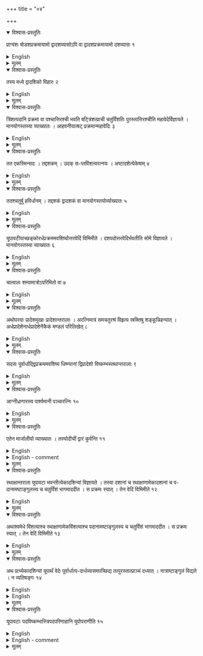 +++
title = "०४"

+++


<details open><summary>विश्वास-प्रस्तुतिः</summary>

प्राग्वंशः षोडशप्रक्रमायामो द्वादशव्यासोऽपि वा द्वादशप्रक्रमायामो दशव्यासः १
</details>

<details><summary>English</summary>

The sacrificial chamber (prāgvamsa) is 16 prakramas long by 12 prakramas broad, or else 12 prakramas long by 10 prakramas broad.
</details>

<details><summary>मूलम्</summary>

प्राग्वंशः षोडशप्रक्रमायामो द्वादशव्यासोऽपि वा द्वादशप्रक्रमायामो दशव्यासः १
</details>


<details open><summary>विश्वास-प्रस्तुतिः</summary>

तस्य मध्ये द्वादशिको विहारः २
</details>

<details><summary>English</summary>

(A length of) 12 prakramas is left in the middle between the sacrificial fires.
</details>

<details><summary>मूलम्</summary>

तस्य मध्ये द्वादशिको विहारः २
</details>


<details open><summary>विश्वास-प्रस्तुतिः</summary>

त्रिंशत्पदानि प्रक्रमा वा पश्चात्तिरश्ची भवति षट्त्रिंशत्प्राची चतुर्विंशतिः पुरस्तात्तिरश्चीति महावेदेर्विज्ञायते । मानयोगस्तस्या व्याख्यातः । आहवनीयात्षट् प्रक्रमान्महावेदिः ३
</details>

<details><summary>English</summary>

According to tradition, the mahāvedi measures 30 padas or prakramas on its western side, 36 (padas or prakramas) along the east-west line and 24 (padas or prakramas) on its eastern side; how it is to be measured out has been explained. The mahāvedi is 6 prakramas from the āhavanīya (fire towards east).
</details>

<details><summary>मूलम्</summary>

त्रिंशत्पदानि प्रक्रमा वा पश्चात्तिरश्ची भवति षट्त्रिंशत्प्राची चतुर्विंशतिः पुरस्तात्तिरश्चीति महावेदेर्विज्ञायते । मानयोगस्तस्या व्याख्यातः । आहवनीयात्षट् प्रक्रमान्महावेदिः ३
</details>


<details open><summary>विश्वास-प्रस्तुतिः</summary>

तत एकस्मिन्सदः । तद्दशकम् । उदक् स-प्तविंशत्यरत्नयः । अष्टादशेत्येकेषाम् ४
</details>

<details><summary>English</summary>

The sadas (shed) lies 1 prakrama from there (east of the western edge of the mahāvedi) and is 10 prakramas wide (in the east-west direction) and 27 aratnis, according to another opinion, 18 aratnis long in the south-north direction.
</details>

<details><summary>मूलम्</summary>

तत एकस्मिन्सदः । तद्दशकम् । उदक् स-प्तविंशत्यरत्नयः । अष्टादशेत्येकेषाम् ४
</details>


<details open><summary>विश्वास-प्रस्तुतिः</summary>

ततश्चतुर्षु हविर्धानम् । तद्दशकं द्वादशकं वा मानयोगस्तयोर्व्याख्यातः ५
</details>

<details><summary>English</summary>

The havirdhāna (shed for the soma-vehicles) lies 4 prakramas (to the east) from there; it is a square of 10 or 12 prakramas; how it (such a square) is to be measured out has been explained.
</details>

<details><summary>मूलम्</summary>

ततश्चतुर्षु हविर्धानम् । तद्दशकं द्वादशकं वा मानयोगस्तयोर्व्याख्यातः ५
</details>


<details open><summary>विश्वास-प्रस्तुतिः</summary>

यूपावटीयाच्छङ्कोरर्धप्रक्रममवशिष्योत्तरवेदिं विमिमीते । दशपदोत्तरवेदिर्भवतीति सोमे विज्ञायते । मानयोगस्तस्या व्याख्यातः ६
</details>

<details><summary>English</summary>

The uttara vedi is measured out at a distance of half a prakrama to the west of the pole of the yūpāvaṭa (sacrificial post fixed in pit). According to soma- sacrifice, the uttara vedi measures 10 padas; how it is to be measured has been explained.
</details>

<details><summary>मूलम्</summary>

यूपावटीयाच्छङ्कोरर्धप्रक्रममवशिष्योत्तरवेदिं विमिमीते । दशपदोत्तरवेदिर्भवतीति सोमे विज्ञायते । मानयोगस्तस्या व्याख्यातः ६
</details>


<details open><summary>विश्वास-प्रस्तुतिः</summary>

चात्वालः शम्यामात्रोऽपरिमितो वा ७
</details>

<details><summary>English</summary>

The cātvāla (pit in the ground) measures 36 añgulas, or it may have any undefined measure.
</details>

<details><summary>मूलम्</summary>

चात्वालः शम्यामात्रोऽपरिमितो वा ७
</details>


<details open><summary>विश्वास-प्रस्तुतिः</summary>

अथोपरवाः प्रादेशमुखाः प्रादेशान्तरालाः । अरत्निमात्रं समचतुरश्रं विहृत्य स्रक्तिषु शङ्कून्निहन्यात् । अर्धप्रादेशेनार्धप्रादेशेनैकैकं मण्डलं परिलिखेत् ८
</details>

<details><summary>English</summary>

The uparavas (holes over which the soma is ground) are each 1 prādeśa long, the distance between two of them being 1 prādeśa. A square of side equalling 1 aratni is made, poles are fixed at the (four) corners, and a circle of radius equal to half pradeśa is drawn (with each pole at the corner as centre).
</details>

<details><summary>मूलम्</summary>

अथोपरवाः प्रादेशमुखाः प्रादेशान्तरालाः । अरत्निमात्रं समचतुरश्रं विहृत्य स्रक्तिषु शङ्कून्निहन्यात् । अर्धप्रादेशेनार्धप्रादेशेनैकैकं मण्डलं परिलिखेत् ८
</details>


<details open><summary>विश्वास-प्रस्तुतिः</summary>

सदसः पूर्वार्धाद्द्विप्रक्रममवशिष्य धिष्ण्यानां द्विप्रादेशो विष्कम्भस्तथान्तरालाः ९
</details>

<details><summary>English</summary>

Situated at a distance of 2 prakramas from the eastern half of the sadas (shed), the dhiṣṇya (fires) are each 2 prādeśas in diameter and separated from each other by the same distance (of 2 prādesas).
</details>

<details><summary>मूलम्</summary>

सदसः पूर्वार्धाद्द्विप्रक्रममवशिष्य धिष्ण्यानां द्विप्रादेशो विष्कम्भस्तथान्तरालाः ९
</details>


<details open><summary>विश्वास-प्रस्तुतिः</summary>

आग्नीध्रागारस्य पार्श्वमानी पञ्चारत्निः १०
</details>

<details><summary>English</summary>

The side of the (covered) place for (kindling) the āgnīdhra (sacrificial fire) is 5 aratnis.
</details>

<details><summary>मूलम्</summary>

आग्नीध्रागारस्य पार्श्वमानी पञ्चारत्निः १०
</details>


<details open><summary>विश्वास-प्रस्तुतिः</summary>

एतेन मार्जालीयो व्याख्यातः । तस्योदीचीं द्वारं कुर्वन्ति ११
</details>

<details><summary>English</summary>

Thereby the mārjāliya (covered place for cleansing sacrificial vessels) is explained; its door is made on the northern side. 
</details>

<details><summary>English - comment</summary>

AREAS OF PRĀGVAMŚA, MĀHĀVEDI, SADAS, ETC., THEIR RELATIVE DISTANCES; CONSTRUCTION OF EKĀDAŚĨ AND AŚVAMEDHA VEDI, AND THE VALUE OF π  

4.1-4.11. The areas of different chambers and vedis as given by Baudhāyana are tabulated below :  

Name of altar   Geometrical shape           Measurement
āgnidhriya          square                  side =5 aratnis.
cātvāla             square                  side=36 aṅgulas.
dhiṣṇas             circle            diameter= 2 prādeśas. havirdhāna          square          side=10 or 12 prakramas.
mahāvedi            isosceles             face=24 padas, base = 30             trapezium    padas, altitude = 36 padas,; the units may be also in prakramas. 
mārjāliya           square          side = 5 aratnis.
prāgvaṁśa           rectangle       length = 16 prakramas,
                                    breadth =12 prakramas;

                                        or
                                    length = 12 prakramas,
                                    breadth = 10 prakramas.
sadas               rectangle       length 27 aratnis,
                                    breadth=10 prakramas ;
or
                                    length = 18 aratnis,
                                    breadth = 10 prakramas. 

The uparavā is a square of side 12 aṅg. or a circle of radius 6 aṅg. drawn within a square of side 24 aṅg. Two uparavās are generally placed together at a distance of 12 angulas.  

The rites and ceremonies in connection with the construction of the above and various other altars are commonly found in the Taittiriya Samhitā and Śatapatha Brāhmaṇa, but any clear mention of their special magnitudes is very rare.  

Baudhāyana has made categorical mention of spatial magnitudes besides the methods of construction here and there (Bśl. 7.9, Ãśl. 7.2.). Baudhayana has discussed the construction of the mahāvedi in the next rule. Āpastamba has specially treated the dimension, area and construction of mahāvedi (or saumiki vedi) in chapter 5 of his Apastamba-sulbasūtra. The mahāvedi has much older tradition and its method of construction is mentioned in the Śatapatha Brāhmaṇa (IX. 2.1.4).  

As regards relative distance of other vedis within the mahāvedi it is known from the Baudhāyana sulba that the sadas is at a distance of 1 prakrama (or pada) from the western side of the mahāvedi, and the havirdhāna at a distance of 4 prakramas (or padas) from it, and in the eastern side of the havirdhāna, 9 prakramas (or padas) still remain. Hence the relative distance is 1 + 10 (sadas) + 4 + 12 (havirdhāna) + 9 (rest) 36. According to Mānava (Mśl. 3.1-3.3), this is 1 + 9 (sadas) + 4 + 12 + 10 = 36. In this connection it is important to note that the altitude of the mahāvedi is 36.  
</details>

<details><summary>मूलम्</summary>

एतेन मार्जालीयो व्याख्यातः । तस्योदीचीं द्वारं कुर्वन्ति ११
</details>


<details open><summary>विश्वास-प्रस्तुतिः</summary>

रथाक्षान्तराला यूपावटा भवन्तीत्येकादशिन्यां विज्ञायते । तस्या दशानां च रथाक्षाणामेकादशानां च प-दानामष्टाङ्गुलस्य च चतुर्विंशं भागमाददीत । स प्रक्रमः स्यात् । तेन वेदिं विमिमीते १२
</details>

<details><summary>English</summary>

The pits for sacrificial posts are (placed) at intervals of 1 akṣa (104 añgulas) and there are eleven of them as per tradition. The twentyfourth part of the sum of 10 akṣas, 11 padas and 8 añgulas is the prakrama. With this the altar is to be measured.
</details>

<details><summary>मूलम्</summary>

रथाक्षान्तराला यूपावटा भवन्तीत्येका-दशिन्यां विज्ञायते । तस्या दशानां च रथाक्षाणामेकादशानां च प-दानामष्टाङ्गुलस्य च चतुर्विंशं भागमाददीत । स प्रक्रमः स्यात् । तेन वेदिं विमिमीते १२
</details>


<details open><summary>विश्वास-प्रस्तुतिः</summary>

अथाश्वमेधे विंशत्याश्च रथाक्षाणामेकविंशत्याश्च पदानामष्टाङ्गुलस्य च चतुर्विंशं भागमाददीत । स प्रक्रमः स्यात् । तेन वेदिं विमिमीते १३
</details>

<details><summary>English</summary>

For the aśvamedha (horse sacrifice), the twentyfourth part of the sum of 20 akṣas, 21 padas and 8 aṅgulas is the prakrama. With this the altar is to be measured.
</details>

<details><summary>मूलम्</summary>

अथाश्वमेधे विंशत्याश्च रथाक्षाणामेकविंशत्याश्च पदानामष्टाङ्गुलस्य च चतुर्विंशं भागमाददीत । स प्रक्रमः स्यात् । तेन वेदिं विमिमीते १३
</details>


<details open><summary>विश्वास-प्रस्तुतिः</summary>

अथ प्राच्येकादशिन्यां यूपार्थं वेदेः पूर्वार्धात्प-दार्धव्यासमपच्छिद्य तत्पुरस्तात्प्राञ्चं दध्यात् । नात्राष्टाङ्गुलं विद्यते । न व्यतिषङ्गः १४
</details>

<details><summary>English</summary>

For the making of 11 pits along the eastern side, a strip of breadth half a pada is cut off from the eastern half of the mahāvedi and placed east of it in the east-west direction. In this (operation) 8 aṅgulas are not taken into account, and there is no mutual connection.
</details>

<details><summary>English</summary>

USE OF EKĀDAŚINĪ IN THE CONSTRUCTION OF MAHĀVEDI and Aśvamedha Vedi   

4.12-4.14. In ekādaśini vedi there are 11 posts arranged in a row, each placed at a distance of 1 akṣa from its immediate next. The diameter of each hole in which the pole is placed is a pada, and a space of 4 aṅg. is left on both sides of the two end-poles. Hence the space covered equals 10 akṣa + 11 padas + 8 aṅg. that is, 1213 aṅg. For the construction of the eastern part (i.e. face) of the mahāvedi with 11 poles, the length of 1213 aṅg. is divided by 24 to calculate the value of each prakrama. The distance between the two poles is known as prakrama. The length of prakrama varies for enlarged altars. For this reason the length of prakrama in mahāvedi is different from that of aśvamedha vedi. Since the face of the mahāvedi is 24 prakramas, according to Dvårakānātha, one prakrama equals
\\(\frac{10x 104 11 x 15 + 4} {24}=50 aṅg.\\) 18 tilas (approx.).  

According to Kātyāyana (Kśl. 6.8-6.13), it is the 24th part of 11 paravān, 10 akṣa that is, 48 aṅg. 28 tilas (Mahidhara). Kātyāyana has not considered any space left beyond the two-poles. Mahīdhara has suggested 1 paravan to be 12 aṅg.; the pada according to Baudhāyana is 15 aṅg., while it is 12 aṅg. in other texts.  

![](../images/fig30.png)   

The east-west line (prāci) of the mahāvedi is likewise constructed with 11 poles. Only a rectangular block of half a pada is cut off from the eastern side of the altar and the end-pole is placed, so that half of the end-pole is to be considered inside the altar and half outside. For construction of east-west line, the extra 8 aṅg. that is left beyond the end-poles discussed above is not required in this case.  

For the construction of the aśvamedha vedi, by the use of 21 poles, the value of each prakrama is taken to be 24th part of 20 akṣa + 21 padas + 8 aṅg. which is equal to 
\\(\frac{20 × 104 + 21 × 15 + 8}{24} = 100\\) aṅg 4 tilas (approx.).  
</details>

<details><summary>मूलम्</summary>

अथ प्राच्येकादशिन्यां यूपार्थं वेदेः पूर्वार्धात्प-दार्धव्यासमपच्छिद्य तत्पुरस्तात्प्राञ्चं दध्यात् । नात्राष्टाङ्गुलं विद्यते । न व्यतिषङ्गः १४
</details>


<details open><summary>विश्वास-प्रस्तुतिः</summary>

यूपावटाः पदविष्कम्भास्त्रिपदपरिणाहानि यूपोपराणीति १५
</details>

<details><summary>English</summary>

The pits for the sacrificial posts are 1 pada (each) in diameter; the circumference of the base of the pits is 3 padas.
</details>
 
<details><summary>English - comment</summary>

VALUE OF π   

4.15. If d be the diameter of each hole (required in the construction of altar), and c its circumference, then according to this sūtra,
(i) \\(π = \frac{c}{d}=3.\\)  

This is undoubtedly a rough value known to the śulbakāras. In the problem of circling a square and quadrature of the circle, Baudhāyana has given three other values, which are a little better when compared with the correct value of π (= 3.14159...) as will be evident from the following:  

(ii) \\(π = \frac{4}{r^2}= 3.0883\\)  

where \\(r = 1 + \frac{1}{3} {(\sqrt{2} — 1)};\\)   

(iii) \\(π = 4 \left(1-\frac{1}{8}+\frac{1}{8.29}-\frac{1}{8.29.6.8}\right) = 3.0885\\)  


and (iv) \\(π = 4 \left(1-\frac{2}{15}\right)^2 = 3.004\\). 

Dvārakānātha[^a] has, however, improved upon results (ii) and (iii) by introducing certain corrections as follows:  

\\(π \frac{4}{\left[1+\frac{1}{3}(\sqrt{2}-1)\right]^2} \times \left(\frac{118}{117}\right)^2=3.141109...\\)  

and \\(π = 4\left(1-\frac{1}{8}+\frac{1}{8.29}- \frac{1}{8.29.6.8}\right)^2\times\left(1+\frac{1}{2}.\frac{3}{133}\right)^2 = 3.157991\\)  

</details>

<details><summary>मूलम्</summary>

यूपावटाः पदविष्कम्भास्त्रिपदपरिणाहानि यूपोपराणीति १५
</details>
